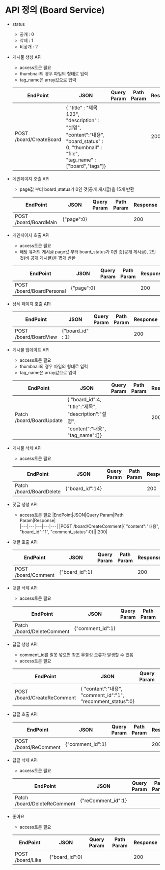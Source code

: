 # API 정의 (Board Service)
- status 
  - 공개 : 0
  - 삭제 : 1
  - 비공개 : 2

- 게시물 생성 API
  - access토큰 필요
  - thumbnail의 경우 파일의 형태로 입력
  - tag_name은 array값으로 입력
    
  |EndPoint|JSON|Query Param|Path Param|Response|  
  |---|---|---|---|---|
  |POST /board/CreateBoard|{    "title" : "제목123",    "description" : "설명",    "content":"내용",    "board_status" : 0,    "thumbnail" : "file",    "tag_name" : ["board","tags"]}|||200|  

- 메인페이지 호출 API
  - page값 부터 board_status가 0인 것(공개 게시글)을 15개 반환

  |EndPoint|JSON|Query Param|Path Param|Response|  
  |---|---|---|---|---|
  |POST /board/BoardMain|{"page":0}|||200|  
  
- 개인페이지 호출 API
  - access토큰 필요
  - 해당 유저의 게시글 page값 부터 board_status가 0인 것(공개 게시글), 2인 것(비 공개 게시글)을 15개 반환

  |EndPoint|JSON|Query Param|Path Param|Response|  
  |---|---|---|---|---|
  |POST /board/BoardPersonal|{"page":0}|||200|  

- 상세 페이지 호출 API

  |EndPoint|JSON|Query Param|Path Param|Response|  
  |---|---|---|---|---|
  |POST /board/BoardView|{"board_id" : 1}|||200|  

- 게시물 업데이트 API
  - access토큰 필요
  - thumbnail의 경우 파일의 형태로 입력
  - tag_name은 array값으로 입력

  |EndPoint|JSON|Query Param|Path Param|Response|  
  |---|---|---|---|---|
  |Patch /board/BoardUpdate|{    "board_id":4,    "title":"제목",    "description":"설명",    "content":"내용",    "tag_name":[]}|||200|  

- 게시물 삭제 API
  - access토큰 필요
  
  |EndPoint|JSON|Query Param|Path Param|Response|  
  |---|---|---|---|---|
  |Patch /board/BoardDelete|{"board_id":14}|||200|  

- 댓글 생성 API
  - access토큰 필요
  |EndPoint|JSON|Query Param|Path Param|Response|  
  |---|---|---|---|---|
  |POST /board/CreateComment|{    "content":"내용",    "board_id":"1",    "comment_status":0}|||200|  

- 댓글 호출 API
  

  |EndPoint|JSON|Query Param|Path Param|Response|  
  |---|---|---|---|---|
  |POST /board/Comment|{"board_id":1}|||200|  

- 댓글 삭제 API
  - access토큰 필요
  
  |EndPoint|JSON|Query Param|Path Param|Response|  
  |---|---|---|---|---|
  |Patch /board/DeleteComment|{"comment_id":1}|||200|  
  
- 답글 생성 API
  - comment_id를 잘못 넣으면 참조 무결성 오류가 발생할 수 있음
  - access토큰 필요

  |EndPoint|JSON|Query Param|Path Param|Response|  
  |---|---|---|---|---|
  |POST  /board/CreateReComment|{    "content":"내용",    "comment_id":"1",    "recomment_status":0}|||200|  

- 답글 호출 API
  

  |EndPoint|JSON|Query Param|Path Param|Response|  
  |---|---|---|---|---|
  |POST /board/ReComment|{"comment_id":1}|||200|  

- 답글 삭제 API
  - access토큰 필요

  |EndPoint|JSON|Query Param|Path Param|Response|  
  |---|---|---|---|---|
  |Patch /board/DeleteReComment|{"reComment_id":1}|||200|  

- 좋아요
  - access토큰 필요

  |EndPoint|JSON|Query Param|Path Param|Response|  
  |---|---|---|---|---|
  |POST /board/Like|{"board_id":0}|||200|  